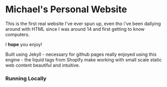 # Michael's Personal Website 
This is the first real website I've ever spun up, even tho i've been dallying around with HTML since I was around 14 and first getting to know computers.

I **hope** you enjoy!

Built using Jekyll - necessary for github pages
really enjoyed using this engine - the liquid tags from Shopify make working with small scale static web content beautiful and intuitive.


### Running Locally
